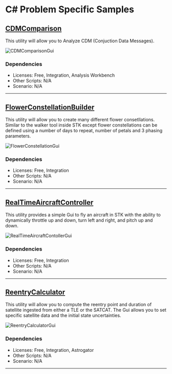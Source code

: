 # C# Problem Specific Samples

## [CDMComparison](CDMComparison)

This utility will allow you to Analyze CDM (Conjuction Data Messages).

![CDMComparisonGui](https://user-images.githubusercontent.com/3358750/118859403-3057a980-b8a8-11eb-8d84-049092184997.png)

### Dependencies

* Licenses: Free, Integration, Analysis Workbench
* Other Scripts: N/A
* Scenario: N/A

---

## [FlowerConstellationBuilder](FlowerConstellationBuilder)

This utility will allow you to create many different flower consetllations.  Similar to the walker tool inside STK except flower constellations can be defined using a number of days to repeat, number of petals and 3 phasing parameters.

![FlowerConstellationGui](https://user-images.githubusercontent.com/3358750/118860375-4f0a7000-b8a9-11eb-9ae9-e862cffa8675.png)

### Dependencies

* Licenses: Free, Integration
* Other Scripts: N/A
* Scenario: N/A

---

## [RealTimeAircraftController](RealTimeAircraftController)

This utility provides a simple Gui to fly an aircraft in STK with the ability to dynamically throttle up and down, turn left and right, and pitch up and down.

![RealTimeAircraftContollerGui](https://user-images.githubusercontent.com/3358750/118869883-f12f5580-b8b3-11eb-8e7a-dcfb5e932437.png)

### Dependencies

* Licenses: Free, Integration
* Other Scripts: N/A
* Scenario: N/A

---

## [ReentryCalculator](ReentryCalculator)

This utility will allow you to compute the reentry point and duration of satellite ingested from either a TLE or the SATCAT.  The Gui allows you to set specific satellite data and the initial state uncertainties.

![ReentryCalculatorGui](https://user-images.githubusercontent.com/3358750/118871862-f9889000-b8b5-11eb-81c4-98e09c7b5d5a.png)

### Dependencies

* Licenses: Free, Integration, Astrogator
* Other Scripts: N/A
* Scenario: N/A

---
